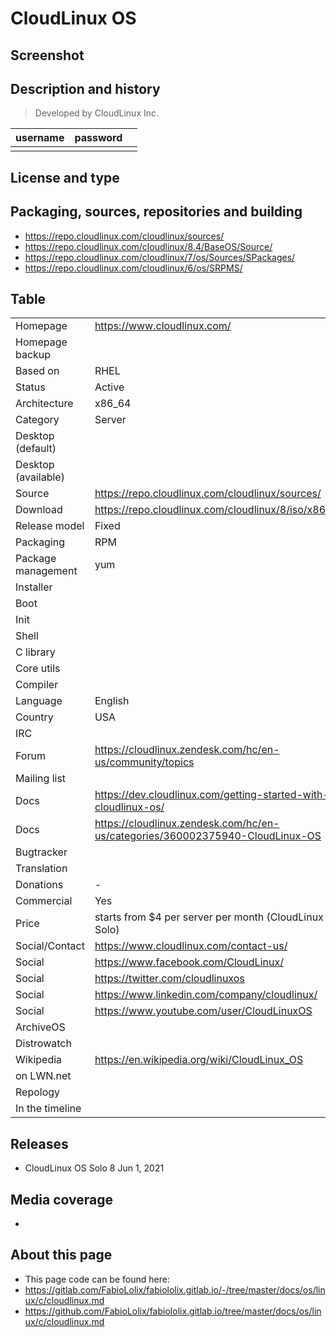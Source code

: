 # CloudLinux OS

## Screenshot


## Description and history

>

> Developed by CloudLinux Inc.

| username | password |  |
|----------|----------|--|
|  |  |  |


## License and type

>


## Packaging, sources, repositories and building

>

* https://repo.cloudlinux.com/cloudlinux/sources/
* https://repo.cloudlinux.com/cloudlinux/8.4/BaseOS/Source/
* https://repo.cloudlinux.com/cloudlinux/7/os/Sources/SPackages/
* https://repo.cloudlinux.com/cloudlinux/6/os/SRPMS/


## Table

|                       |  |
|-----------------------|--|
| Homepage              | <https://www.cloudlinux.com/> |
| Homepage backup       |  |
| Based on              | RHEL |
| Status                | Active |
| Architecture          | x86_64 |
| Category              | Server |
| Desktop (default)     |  |
| Desktop (available)   |  |
| Source                | <https://repo.cloudlinux.com/cloudlinux/sources/> |
| Download              | <https://repo.cloudlinux.com/cloudlinux/8/iso/x86_64/> |
| Release model         | Fixed |
| Packaging             | RPM |
| Package management    | yum |
| Installer             |  |
| Boot                  |  |
| Init                  |  |
| Shell                 |  |
| C library             |  |
| Core utils            |  |
| Compiler              |  |
| Language              | English |
| Country               | USA |
| IRC                   |  |
| Forum                 | <https://cloudlinux.zendesk.com/hc/en-us/community/topics> |
| Mailing list          |  |
| Docs                  | <https://dev.cloudlinux.com/getting-started-with-cloudlinux-os/> |
| Docs                  | <https://cloudlinux.zendesk.com/hc/en-us/categories/360002375940-CloudLinux-OS> |
| Bugtracker            |  |
| Translation           |  |
| Donations             | - |
| Commercial            | Yes |
| Price                 | starts from $4 per server per month (CloudLinux OS Solo) |
| Social/Contact        | <https://www.cloudlinux.com/contact-us/> |
| Social                | <https://www.facebook.com/CloudLinux/> |
| Social                | <https://twitter.com/cloudlinuxos> |
| Social                | <https://www.linkedin.com/company/cloudlinux/> |
| Social                | <https://www.youtube.com/user/CloudLinuxOS> |
| ArchiveOS             |  |
| Distrowatch           |  |
| Wikipedia             | <https://en.wikipedia.org/wiki/CloudLinux_OS> |
| on LWN.net            |  |
| Repology              |  |
| In the timeline       |  |


## Releases

* CloudLinux OS Solo 8 	Jun 1, 2021


## Media coverage

* 


## About this page

* This page code can be found here:
* <https://gitlab.com/FabioLolix/fabiololix.gitlab.io/-/tree/master/docs/os/linux/c/cloudlinux.md>
* <https://github.com/FabioLolix/fabiololix.gitlab.io/tree/master/docs/os/linux/c/cloudlinux.md>
